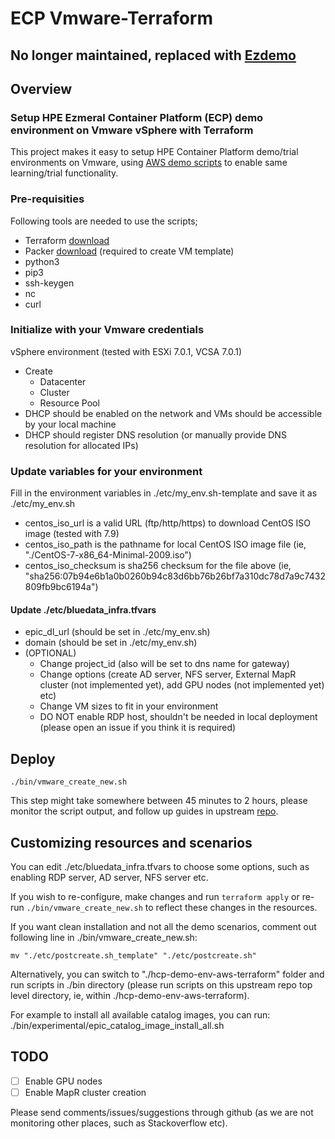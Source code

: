 # ECP Vmware-Terraform


## No longer maintained, replaced with [Ezdemo](https://github.com/HewlettPackard/ezdemo)


## Overview

### Setup HPE Ezmeral Container Platform (ECP) demo environment on Vmware vSphere with Terraform

This project makes it easy to setup HPE Container Platform demo/trial environments on Vmware, using [AWS demo scripts](https://github.com/bluedata-community/bluedata-demo-env-aws-terraform) to enable same learning/trial functionality.

### Pre-requisities

Following tools are needed to use the scripts;

- Terraform [download](https://www.terraform.io/downloads.html)
- Packer [download](https://www.packer.io/downloads) (required to create VM template)
- python3
- pip3
- ssh-keygen
- nc
- curl

### Initialize with your Vmware credentials

vSphere environment (tested with ESXi 7.0.1, VCSA 7.0.1)

- Create
  - Datacenter
  - Cluster
  - Resource Pool
- DHCP should be enabled on the network and VMs should be accessible by your local machine
- DHCP should register DNS resolution (or manually provide DNS resolution for allocated IPs)
  
### Update variables for your environment

Fill in the environment variables in ./etc/my_env.sh-template and save it as ./etc/my_env.sh
- centos_iso_url is a valid URL (ftp/http/https) to download CentOS ISO image (tested with 7.9)
- centos_iso_path is the pathname for local CentOS ISO image file (ie, "./CentOS-7-x86_64-Minimal-2009.iso")
- centos_iso_checksum is sha256 checksum for the file above (ie, "sha256:07b94e6b1a0b0260b94c83d6bb76b26bf7a310dc78d7a9c7432809fb9bc6194a")

#### Update ./etc/bluedata_infra.tfvars

- epic_dl_url (should be set in ./etc/my_env.sh)
- domain (should be set in ./etc/my_env.sh)
- (OPTIONAL)
  - Change project_id (also will be set to dns name for gateway)
  - Change options (create AD server, NFS server, External MapR cluster (not implemented yet), add GPU nodes (not implemented yet) etc)
  - Change VM sizes to fit in your environment
  - DO NOT enable RDP host, shouldn't be needed in local deployment (please open an issue if you think it is required)

## Deploy
```
./bin/vmware_create_new.sh
```
This step might take somewhere between 45 minutes to 2 hours, please monitor the script output, and follow up guides in upstream [repo](https://github.com/hpe-container-platform-community/hcp-demo-env-aws-terraform#further-documentation).

## Customizing resources and scenarios

You can edit ./etc/bluedata_infra.tfvars to choose some options, such as enabling RDP server, AD server, NFS server etc.

If you wish to re-configure, make changes and run ```terraform apply``` or re-run ```./bin/vmware_create_new.sh``` to reflect these changes in the resources.

If you want clean installation and not all the demo scenarios, comment out following line in ./bin/vmware_create_new.sh:
```
mv "./etc/postcreate.sh_template" "./etc/postcreate.sh"
```

Alternatively, you can switch to "./hcp-demo-env-aws-terraform" folder and run scripts in ./bin directory (please run scripts on this upstream repo top level directory, ie, within ./hcp-demo-env-aws-terraform).

For example to install all available catalog images, you can run:
./bin/experimental/epic_catalog_image_install_all.sh

## TODO
- [ ] Enable GPU nodes
- [ ] Enable MapR cluster creation

Please send comments/issues/suggestions through github (as we are not monitoring other places, such as Stackoverflow etc).

